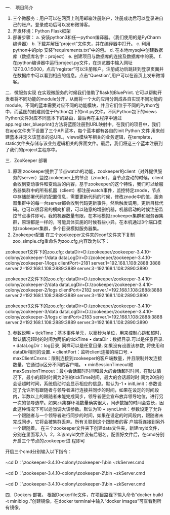 一．	项目简介
1.	三个微服务：用户可以在网页上利用邮箱注册账户，注册成功后可以登录进自己的账户。登录成功后可以发布微博客。 
2.	开发环境：Python Flask框架  
3. 部署步骤： 
a. 安装python3和任一python编译器。（我们使用的是PyCharm编译器）
b. 下载并解压“project”文件夹，并在编译器中打开。 
c. 利用python中的pip 安装“requirements.txt”中的包。 
d. 在本地mysql中创建数据库（数据库名字：project） 
e. 创建项目与数据库的连接及数据库中的表。 
f. 在python编译器中运行project.py文件，在浏览器中输入网址127.0.0.1:5000，点击“register”可以注册账户。注册成功后跳转到登录页面并在数据库中可以看到相应的信息。点击“Question”,用户可以在首页上发布微博客。

二．微服务实现
在实现微服务的时候我们借助了flask的BluePrint. 它可以帮助开发者将不同功能的module分开，从而将一个大的应用分割成各自实现不同功能的module，不同的蓝本需要对应不同的功能模块，并且它们位于不同的Python包中，而蓝图的创建则位于Python包下的init.py文件。不同Python包下的views Python文件对应不同蓝本下的路由，最后再在主程序中通过app.register_blueprint()方法将蓝图注册到URL映射中。在我们的项目中，我们在app文件夹下设置了三个API蓝本，每个蓝本都有各自的init Python 文件 用来创建蓝本并定义该蓝本的总URL，views模块写相关的业务逻辑，在template，static文件夹存储与该业务逻辑相关的界面文件。最后，我们将这三个蓝本注册到了我们的project主程序中。

三．ZooKeeper 部署
1. 原理
zookeeper提供了节点watch的功能，zookeeper的client（对外提供服务的server）监控zookeeper上的节点（znode），当节点变动的时候，client会收到变动事件和变动后的内容，基于zookeeper的这个特性，我们可以给服务器集群中的所有机器（client）都注册watch事件，监控特定znode，节点中存储部署代码的配置信息，需要更新代码的时候，修改znode中的值，服务器集群中的每一台server都会收到代码更新事件，然后触发调用，更新目标代码。也可以很容易的横向扩展，可以随意的增删机器，机器启动的时候注册监控节点事件即可。我的机器数量有限，在本地模拟zookeeper集群和服务器集群，原理都是一样的，可能具体实施的时候有些小异。在本机通过3个端口模拟zookeeper集群，多个目录模拟服务器集。
2.	Zookeeper配置
在三个zookeeper文件夹的conf文件夹下复制zoo_simple.cfg重命名为zoo.cfg,内容改为以下：

  zookeeper1文件下的zoo.cfg:
  dataDir=D:/zookeeper/zookeeper-3.4.10-colony/zookeeper-1/data
  dataLogDir=D:/zookeeper/zookeeper-3.4.10-colony/zookeeper-1/logs
  clientPort=2181
  server.1=192.168.1.108:2888:3888
  server.2=192.168.1.108:2889:3889
  server.3=192.168.1.108:2890:3890
 
  zookeeper2文件下的zoo.cfg:
  dataDir=D:/zookeeper/zookeeper-3.4.10-colony/zookeeper-2/data
  dataLogDir=D:/zookeeper/zookeeper-3.4.10-colony/zookeeper-2/logs
  clientPort=2182
  server.1=192.168.1.108:2888:3888
  server.2=192.168.1.108:2889:3889
  server.3=192.168.1.108:2890:3890
 
  zookeeper3文件下的zoo.cfg:
  dataDir=D:/zookeeper/zookeeper-3.4.10-colony/zookeeper-3/data
  dataLogDir=D:/zookeeper/zookeeper-3.4.10-colony/zookeeper-3/logs
  clientPort=2183
  server.1=192.168.1.108:2888:3888
  server.2=192.168.1.108:2889:3889
  server.3=192.168.1.108:2890:3890
 
3. 参数说明
 •	tickTime：基本事件单元，以毫秒为单位，用来控制心跳和超时，默认情况超时的时间为两倍的tickTime
 •	dataDir：数据目录.可以是任意目录.
 •	dataLogDir：log目录, 同样可以是任意目录. 如果没有设置该参数, 将使用和dataDir相同的设置.
 •	clientPort：监听client连接的端口号.
 •	maxClientCnxns：限制连接到zookeeper的客户端数量，并且限制并发连接数量，它通过ip区分不同的客户端。
 •	minSessionTimeout和maxSessionTimeout：最小会话超时时间和最大的会话超时时间，在默认情况下，最小的超时时间为2倍的tickTime时间，最大的会话超时时     间为20倍的会话超时时间，系统启动时会显示相应的信息。默认为-1
 •	initLimit：参数设定了允许所有跟随者与领导者进行连接并同步的时间，如果在设定的时间段内，半数以上的跟随者未能完成同步，领导者便会宣布放弃领导地位，进行另一次的领导选举。如果zk集群环境数量确实很大，同步数据的时间会变长，因此这种情况下可以适当调大该参数。默认为10
 •	syncLimit：参数设定了允许一个跟随者与一个领导者进行同步的时间，如果在设定的时间段内，跟随者未完成同步，它将会被集群丢弃。所有关联到这个跟随者的客 户端将连接到另外一个跟随着。
 在三个zookeeper文件夹下创建data文件夹，新建myid文件，分别在里面写入1，2，3.该myid文件没有后缀名。配置好文件后，在cmd分别开启三个节点的zookeeper进 程即可
 
 开启三个cmd分别输入以下指令：

~cd D：\zookeeper-3.4.10-colony\zookeeper-1\bin
~zkServer.cmd

~cd D：\zookeeper-3.4.10-colony\zookeeper-2\bin
~zkServer.cmd

~cd D：\zookeeper-3.4.10-colony\zookeeper-3\bin
~zkServer.cmd
  
四．Dockers 部署。
根据Dockerfile文件，在项目路径下输入命令“docker build -t miniblog .”创建镜像，在docker terminal中输入“docker images”可查看到所有镜像。

